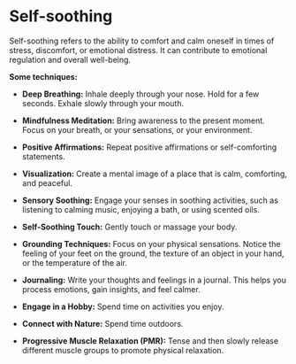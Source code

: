 # Self-soothing

Self-soothing refers to the ability to comfort and calm oneself in times of stress, discomfort, or emotional distress. It can contribute to emotional regulation and overall well-being. 

**Some techniques:**

* **Deep Breathing:** Inhale deeply through your nose. Hold for a few seconds. Exhale slowly through your mouth.

* **Mindfulness Meditation:** Bring awareness to the present moment. Focus on your breath, or your sensations, or your environment. 

* **Positive Affirmations:** Repeat positive affirmations or self-comforting statements. 
  
* **Visualization:** Create a mental image of a place that is calm, comforting, and peaceful.

* **Sensory Soothing:** Engage your senses in soothing activities, such as listening to calming music, enjoying a bath, or using scented oils.

* **Self-Soothing Touch:** Gently touch or massage your body.
  
* **Grounding Techniques:** Focus on your physical sensations. Notice the feeling of your feet on the ground, the texture of an object in your hand, or the temperature of the air.

* **Journaling:** Write your thoughts and feelings in a journal. This helps you process emotions, gain insights, and feel calmer.

* **Engage in a Hobby:** Spend time on activities you enjoy.
  
* **Connect with Nature:** Spend time outdoors.
  
* **Progressive Muscle Relaxation (PMR):** Tense and then slowly release different muscle groups to promote physical relaxation.